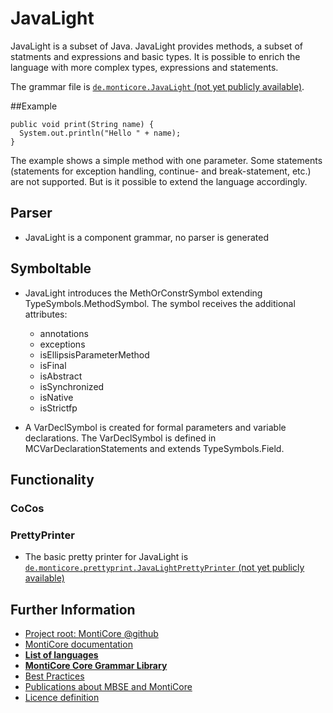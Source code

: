 <!-- (c) https://github.com/MontiCore/monticore -->

<!-- Beta-version: This is intended to become a MontiCore stable explanation. -->

# JavaLight
JavaLight is a subset of Java. JavaLight provides methods, a subset 
of statments and expressions and basic types. It is possible to enrich the
language with more complex types, expressions and statements.

The grammar file is [`de.monticore.JavaLight` (not yet publicly available)][JavaLight].

##Example
```
public void print(String name) {
  System.out.println("Hello " + name);
}
```
The example shows a simple method with one parameter. Some statements 
(statements for exception handling, continue- and break-statement, etc.) are not
supported. But is it possible to extend the language accordingly.

## Parser
- JavaLight is a component grammar, no parser is generated

## Symboltable
- JavaLight introduces the MethOrConstrSymbol extending TypeSymbols.MethodSymbol.
The symbol receives the additional attributes:
  - annotations
  - exceptions
  - isEllipsisParameterMethod
  - isFinal
  - isAbstract
  - isSynchronized
  - isNative
  - isStrictfp
  
 - A VarDeclSymbol is created for formal parameters and variable declarations.
 The VarDeclSymbol is  defined in MCVarDeclarationStatements and extends
 TypeSymbols.Field.
 
## Functionality
### CoCos

### PrettyPrinter
- The basic pretty printer for JavaLight is [`de.monticore.prettyprint.JavaLightPrettyPrinter` (not yet publicly available)][PrettyPrinter]

[JavaLight]: https://git.rwth-aachen.de/monticore/monticore/-/blob/dev/monticore-grammar/src/main/grammars/de/monticore/JavaLight.mc4
[PrettyPrinter]: https://git.rwth-aachen.de/monticore/monticore/-/blob/dev/monticore-grammar/src/main/java/de/monticore/prettyprint/JavaLightPrettyPrinter.java


## Further Information

* [Project root: MontiCore @github](https://github.com/MontiCore/monticore)
* [MontiCore documentation](http://www.monticore.de/)
* [**List of languages**](https://github.com/MontiCore/monticore/blob/dev/docs/Languages.md)
* [**MontiCore Core Grammar Library**](https://github.com/MontiCore/monticore/blob/dev/monticore-grammar/src/main/grammars/de/monticore/Grammars.md)
* [Best Practices](https://github.com/MontiCore/monticore/blob/dev/docs/BestPractices.md)
* [Publications about MBSE and MontiCore](https://www.se-rwth.de/publications/)
* [Licence definition](https://github.com/MontiCore/monticore/blob/master/00.org/Licenses/LICENSE-MONTICORE-3-LEVEL.md)


